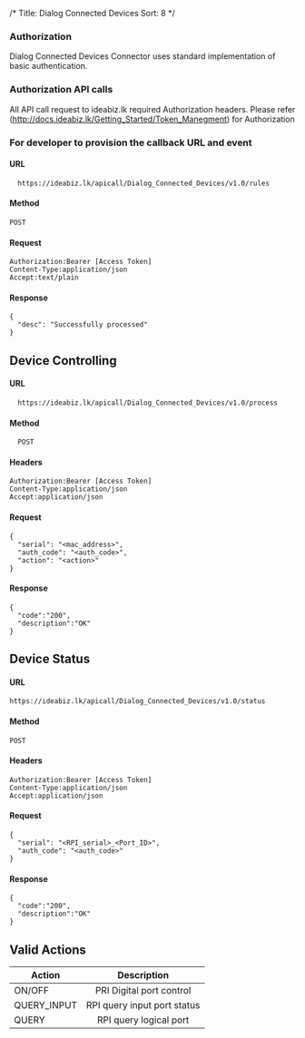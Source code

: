 /*
Title: Dialog Connected Devices
Sort: 8
*/

### Authorization

Dialog Connected Devices Connector uses standard implementation of basic authentication.

### Authorization API calls
All API call request to ideabiz.lk required Authorization headers. Please refer (http://docs.ideabiz.lk/Getting_Started/Token_Manegment) for Authorization


### For developer to provision the callback URL and event

#### URL
```
  https://ideabiz.lk/apicall/Dialog_Connected_Devices/v1.0/rules
```
#### Method
```
POST
```
#### Request
```
Authorization:Bearer [Access Token]
Content-Type:application/json
Accept:text/plain
```  
#### Response
```
{
  "desc": "Successfully processed"
}
```
## Device Controlling
#### URL
```
  https://ideabiz.lk/apicall/Dialog_Connected_Devices/v1.0/process
```
#### Method
```
  POST
```

#### Headers
```
Authorization:Bearer [Access Token]
Content-Type:application/json
Accept:application/json
```
#### Request
```
{
  "serial": "<mac_address>",
  "auth_code": "<auth_code>",
  "action": "<action>"
}
```
#### Response
```
{
  "code":"200",
  "description":"OK"
}

```

##  Device Status

#### URL
```
https://ideabiz.lk/apicall/Dialog_Connected_Devices/v1.0/status
```
#### Method
```
POST
```
#### Headers
```
Authorization:Bearer [Access Token]
Content-Type:application/json
Accept:application/json
```
#### Request
```
{
  "serial": "<RPI_serial>_<Port_ID>",
  "auth_code": "<auth_code>"
}
```

#### Response
```
{
  "code":"200",
  "description":"OK"
}
```
## Valid Actions

| Action   |      Description      |
|----------|:-------------:|
| ON/OFF |  PRI Digital port control |
| QUERY_INPUT |   RPI query input port status|  
| QUERY |   RPI query logical port |  






